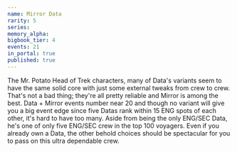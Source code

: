 ```yaml
---
name: Mirror Data
rarity: 5
series:
memory_alpha:
bigbook_tier: 4
events: 21
in_portal: true
published: true
---
```


The Mr. Potato Head of Trek characters, many of Data's variants seem to have the same solid core with just some external tweaks from crew to crew. That's not a bad thing; they're all pretty reliable and Mirror is among the best. Data + Mirror events number near 20 and though no variant will give you a big event edge since five Datas rank within 15 ENG spots of each other, it's hard to have too many. Aside from being the only ENG/SEC Data, he's one of only five ENG/SEC crew in the top 100 voyagers. Even if you already own a Data, the other behold choices should be spectacular for you to pass on this ultra dependable crew.
